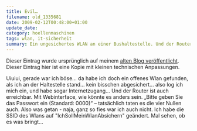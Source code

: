 ```yaml
---
title: Evil…
filename: old_1335681
date: 2009-02-12T00:48:00+01:00
update_date:
category: hoellenmaschinen
tags: wlan, it-sicherheit
summary: Ein ungesichertes WLAN an einer Bushaltestelle. Und der Router hat noch sein Standardpasswort gesetzt.
---
```

Dieser Eintrag wurde ursprünglich auf meinem [alten Blog veröffentlicht](https://stu.blogger.de/stories/1335681/). Dieser Eintrag hier ist eine Kopie mit kleinen technischen Anpassungen.

Uiuiui, gerade war ich böse… da habe ich doch ein offenes Wlan gefunden, als ich an der Haltestelle stand… kein bisschen abgesichert… also log ich mich ein, und habe sogar Internetzugang…
Und der Router ist auch erreichbar. Mit Webinterface, wie könnte es anders sein. „Bitte geben Sie das Passwort ein (Standard: 0000)“ – tatsächlich taten es die vier Nullen auch. Also was getan - naja, ganz so fies war ich auch nicht. Ich habe die SSID des Wlans auf "IchSollMeinWlanAbsichern" geändert. Mal sehen, ob es was bringt…
